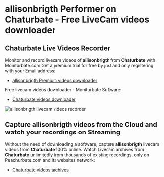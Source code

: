 # allisonbrigth Performer on Chaturbate - Free LiveCam videos downloader

## Chaturbate Live Videos Recorder

Monitor and record livecam videos of **allisonbrigth** from **Chaturbate** with Moniturbate.com
Get a premium trial for free by just and only registering with your Email address:
* [allisonbrigth Premium videos downloader](https://moniturbate.com/request-demo-licence-key.html)

Free livecam videos downloader - Moniturbate Software:
* [Chaturbate videos downloader](https://moniturbate.com/moniturbate-download-software.html)

![allisonbrigth livecam videos recorder](https://peachurnet.com/templates/moniturbate-software.png)


## Capture allisonbrigth videos from the Cloud and watch your recordings on Streaming

Without the need of downloading a software, capture **allisonbrigth** livecam videos from **Chaturbate** 100% online.
Watch Livecam archives from **Chaturbate** unlimitedly from thousands of existing recordings, only on Peachurbate.com and its websites network:
* [Chaturbate videos archives](https://peachurnet.com/)